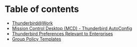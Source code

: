 # Table of contents

* [Thunderbird@Work](README.md)
* [Mission Control Desktop \(MCD\) - Thunderbird AutoConfig](mcd-thunderbird-autoconfig.md)
* [Thunderbird Preferences Relevant to Enterprises](thunderbird-preferences-relevant-to-enterprises.md)
* [Group Policy Templates](https://github.com/thundernest/policy-templates)

